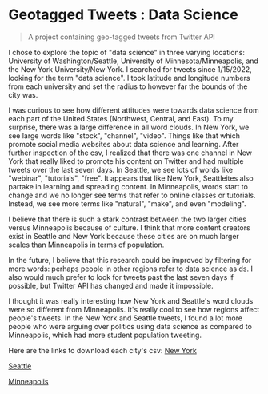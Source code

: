 # Geotagged Tweets : Data Science
>A project containing geo-tagged tweets from Twitter API

I chose to explore the topic of "data science" in three varying locations: University of Washington/Seattle, University of Minnesota/Minneapolis, and the New York University/New York. I searched for tweets since 1/15/2022, looking for the term "data science". I took latitude and longitude numbers from each university and set the radius to however far the bounds of the city was. 

I was curious to see how different attitudes were towards data science from each part of the United States (Northwest, Central, and East). To my surprise, there was a large difference in all word clouds. In New York, we see large words like "stock", "channel", "video". Things like that which promote social media websites about data science and learning. After further inspection of the csv, I realized that there was one channel in New York that really liked to promote his content on Twitter and had multiple tweets over the last seven days. In Seattle, we see lots of words like "webinar", "tutorials", "free". It appears that like New York, Seattleites also partake in learning and spreading content. In Minneapolis, words start to change and we no longer see terms that refer to online classes or tutorials. Instead, we see more terms like "natural", "make", and even "modeling". 

I believe that there is such a stark contrast between the two larger cities versus Minneapolis because of culture. I think that more content creators exist in Seattle and New York because these cities are on much larger scales than Minneapolis in terms of population. 

In the future, I believe that this research could be improved by filtering for more words: perhaps people in other regions refer to data science as ds. I also would much prefer to look for tweets past the last seven days if possible, but Twitter API has changed and made it impossible. 

I thought it was really interesting how New York and Seattle's word clouds were so different from Minneapolis. It's really cool to see how regions affect people's tweets. In the New York and Seattle tweets, I found a lot more people who were arguing over politics using data science as compared to Minneapolis, which had more student population tweeting. 

Here are the links to download each city's csv:
[New York](https://github.com/lil-ds/lsgeotag/blob/main/assets/twsearch-result-NY.csv)

[Seattle](https://github.com/lil-ds/lsgeotag/blob/main/assets/twsearch-result-UWSeattle.csv)

[Minneapolis](https://github.com/lil-ds/lsgeotag/blob/main/assets/twsearch-result-twincities-stpaul.csv)


